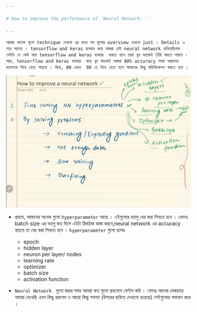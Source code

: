 ```yaml
---

# How to improve the performance of `Neural Network: `

---
```


`আমরা অনেক গুলো technique দেখবো এর মধ্যে সব গুলোর overview দেখবো just । Details এ পরে পড়বো । tensorflow and keras ব্যবহার করে আমরা যেই neural network বানিয়েছিলাম সেইটা যে কেউ যারা tensorflow and keras ব্যবহার  করতে যানে তারা খুব সহজেই তৈঁরি করতে পারবে । আর, tensorflow and keras ব্যবহার  করে খুব সহজেই আমরা 80% accuracy পযন্ত আমাদের মডেলকে নিয়ে যেতে পারবো । কিন্ত, 80 থেকে  90 তে নিয়ে যেতে হলে আমাদের কিছু মডিফিকেশন করতে হবে । `

![Alt text](image-132.png)


- প্রথমে, আমাদের অনেক গুলো `hyperparameter` আছে । এইগুলোর ভ্যালু বের করা শিখতে হবে । যেমনঃ batch size এর ভ্যালু কত দিলে এইটা ঠিকঠাক কাজ করবে,neural network এর accuracy বাড়বে তা বের করা শিখতে হবে । `hyperparameter` গুলো হলোঃ 
    - epoch
    - hidden layer
    - neuron per layer/ nodes
    - learning rate
    - optimizer
    - batch size
    - activation function

-  `Neural Network ` গুলো করার সময় আমরা কত গুলো প্রবলেমে ফেইস করি । যেমনঃ আগের লেকচারে আমরা দেখেছি এমন কিছু প্রবলেম ও আরো কিছু সমস্যা (উপরের ছবিতে দেখানো হয়েছে) সেইগুলোর সমাধান করে । 


